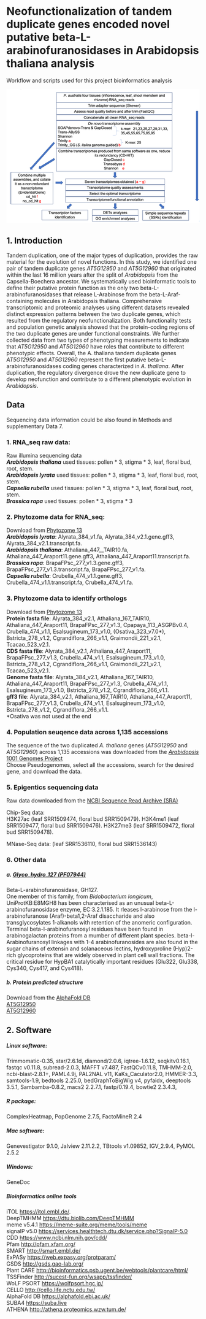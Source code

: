 # Neofunctionalization of tandem duplicate genes encoded novel putative beta-L-arabinofuranosidases in Arabidopsis thaliana analysis
Workflow and scripts used for this project bioinformatics analysis


![](https://github.com/tobytaogla/Phragmites-australis-transcriptome-optimal-assembly/blob/main/Flowchart.png)


## 1. Introduction
Tandem duplication, one of the major types of duplication, provides the raw material for the evolution of novel functions. In this study, we identified one pair of tandem duplicate genes *AT5G12950* and *AT5G12960* that originated within the last 16 million years after the split of *Arabidopsis* from the Capsella-Boechera ancestor. We systematically used bioinformatic tools to define their putative protein function as the only two beta-L-arabinofuranosidases that release L-Arabinose from the beta-L-Araf-containing molecules in Arabidopsis thaliana. Comprehensive transcriptomic and proteomic analyses using different datasets revealed distinct expression patterns between the two duplicate genes, which resulted from the regulatory neofunctionalization. Both functionality tests and population genetic analysis showed that the protein-coding regions of the two duplicate genes are under functional constraints. We further collected data from two types of phenotyping measurements to indicate that *AT5G12950* and *AT5G12960* have roles that contribute to different phenotypic effects. Overall, the A. thaliana tandem duplicate genes *AT5G12950* and *AT5G12960* represent the first putative beta-L-arabinofuranosidases coding genes characterized in *A. thaliana*. After duplication, the regulatory divergence drove the new duplicate gene to develop neofunction and contribute to a different phenotypic evolution in *Arabidopsis*. 


## Data 
Sequencing data information could be also found in Methods and supplementary Data 7.

### 1. RNA_seq raw data:
Raw illumina sequencing data   
***Arabidopsis thaliana*** used tissues: pollen * 3, stigma * 3, leaf, floral bud, root, stem.  
***Arabidopsis lyrata*** used tissues: pollen * 3, stigma * 3, leaf, floral bud, root, stem.  
***Capsella rubella*** used tissues: pollen * 3, stigma * 3, leaf, floral bud, root, stem.  
***Brassica rapa*** used tissues: pollen * 3, stigma * 3
	
### 2. Phytozome data for RNA\_seq: 
Download from [Phytozome 13](https://phytozome-next.jgi.doe.gov/)  
***Arabidopsis lyrata***: Alyrata\_384\_v1.fa, Alyrata_384\_v2.1.gene.gff3,  Alyrata\_384\_v2.1.transcript.fa.    
***Arabidopsis thaliana***: Athaliana\_447\__TAIR10.fa, Athaliana\_447\_Araport11.gene.gff3,  Athaliana\_447\_Araport11.transcript.fa.  
***Brassica rapa***: BrapaFPsc\_277\_v1.3.gene.gff3,  BrapaFPsc\_277\_v1.3.transcript.fa,  BrapaFPsc\_277\_v1.fa.   
***Capsella rubella***: Crubella\_474\_v1.1.gene.gff3,  Crubella\_474\_v1.1.transcript.fa,  Crubella\_474\_v1.fa.

### 3. Phytozome data to identify orthologs
Download from [Phytozome 13](https://phytozome-next.jgi.doe.gov/)  
**Protein fasta file**: Alyrata\_384\_v2.1, Athaliana\_167\_TAIR10, Athaliana\_447\_Araport11, BrapaFPsc\_277\_v1.3, Cpapaya\_113\_ASGPBv0.4, Crubella\_474\_v1.1, Esalsugineum\_173\_v1.0, (Osativa\_323\_v7.0*), Bstricta\_278\_v1.2, Cgrandiflora\_266\_v1.1, Graimondii\_221\_v2.1, Tcacao\_523\_v2.1.  
**CDS fasta file**: Alyrata\_384\_v2.1, Athaliana\_447\_Araport11, BrapaFPsc\_277\_v1.3, Crubella\_474\_v1.1, Esalsugineum\_173\_v1.0, Bstricta\_278\_v1.2, Cgrandiflora\_266\_v1.1, Graimondii\_221\_v2.1, Tcacao\_523\_v2.1.   
**Genome fasta file**: Alyrata\_384\_v2.1, Athaliana\_167\_TAIR10, Athaliana\_447\_Araport11, BrapaFPsc\_277\_v1.3, Crubella\_474\_v1.1, Esalsugineum\_173\_v1.0, Bstricta\_278\_v1.2, Cgrandiflora\_266\_v1.1.  
**gff3 file**: Alyrata\_384\_v2.1, Athaliana\_167\_TAIR10, Athaliana\_447\_Araport11, BrapaFPsc\_277\_v1.3, Crubella\_474\_v1.1, Esalsugineum\_173\_v1.0, Bstricta\_278\_v1.2, Cgrandiflora\_266\_v1.1.   
*Osativa was not used at the end

### 4. Population seuqence data across 1,135 accessions
The sequence of the two duplicated *A. thaliana* genes (*AT5G12950* and *AT5G12960*) across 1,135 accessions was downloaded from the [*Arabidopsis* 1001 Genomes Project](https://1001genomes.org/tools.html)  
Choose Pseudogenomes, select all the accessions, search for the desired gene, and download the data.  

### 5. Epigentics sequencing data
Raw data downloaded from the [NCBI Sequence Read Archive (SRA)](https://www.ncbi.nlm.nih.gov/sra)  

Chip-Seq data:  
H3K27ac  (leaf SRR1509474, floral bud SRR1509479). 
H3K4me1  (leaf SRR1509477, floral bud SRR1509476). 
H3K27me3 (leaf SRR1509472, floral bud SRR1509478).  

MNase-Seq data: (leaf SRR1536110, floral bud SRR1536143)

### 6. Other data
##### a. [Glyco_hydro_127 (PF07944)](https://pfam.xfam.org/family/Glyco_hydro_127#tabview=tab6)  
Beta-L-arabinofuranosidase, GH127.  
One member of this family, from *Bidobacterium longicum*, UniProtKB:E8MGH8 has been characterised as an unusual beta-L-arabinofuranosidase enzyme, EC:3.2.1.185. It rleases l-arabinose from the l-arabinofuranose (Araf)-beta1,2-Araf disaccharide and also transglycosylates 1-alkanols with retention of the anomeric configuration. Terminal beta-l-arabinofuranosyl residues have been found in arabinogalactan proteins from a mumber of different plant species. beta-l-Arabinofuranosyl linkages with 1-4 arabinofuranosides are also found in the sugar chains of extensin and solanaceous lectins, hydroxyproline (Hyp)2-rich glycoproteins that are widely observed in plant cell wall fractions. The critical residue for HypBA1 catalytically important residues (Glu322, Glu338, Cys340, Cys417, and Cys418).

##### b. Protein predicted structure
Download from the [AlphaFold DB](https://alphafold.ebi.ac.uk/)  
[AT5G12950](https://alphafold.ebi.ac.uk/entry/Q9LXU4)  
[AT5G12960](https://alphafold.ebi.ac.uk/entry/Q84W43)  

## 2. Software
##### Linux software:  
Trimmomatic-0.35, star/2.6.1d, diamond/2.0.6, iqtree-1.6.12, seqkitv0.16.1, fastqc v0.11.8, subread-2.0.3, MAFFT v7.487, FastQCv0.11.8, TMHMM-2.0, ncbi-blast-2.8.1+, PAML4.9j, PAL2NAL v11, KaKs_Caculator2.0, HMMER-3.3, samtools-1.9, bedtools 2.25.0, bedGraphToBigWig v4, pyfaidx, deeptools 3.5.1, Sambamba-0.8.2, macs2 2.2.7.1, fastp/0.19.4, bowtie2 2.3.4.3, 

##### R package:  
ComplexHeatmap, PopGenome 2.7.5, FactoMineR 2.4

##### Mac software:   
Genevestigator 9.1.0, Jalview 2.11.2.2, TBtools v1.09852,  IGV_2.9.4, PyMOL 2.5.2

##### Windows:  
GeneDoc

##### Bioinformatics online tools  
iTOL <https://itol.embl.de/>.   
DeepTMHMM <https://dtu.biolib.com/DeepTMHMM>   
meme v5.4.1 <https://meme-suite.org/meme/tools/meme>  
signalP v5.0 <https://services.healthtech.dtu.dk/service.php?SignalP-5.0>  
CDD <https://www.ncbi.nlm.nih.gov/cdd/>  
Pfam <http://pfam.xfam.org/>    
SMART <http://smart.embl.de/>   
ExPASy <https://web.expasy.org/protparam/>   
GSDS <http://gsds.gao-lab.org/>    
Plant CARE <http://bioinformatics.psb.ugent.be/webtools/plantcare/html/>   
TSSFinder <http://sucest-fun.org/wsapp/tssfinder/>  
WoLF PSORT <https://wolfpsort.hgc.jp/>  
CELLO <http://cello.life.nctu.edu.tw/>  
AlphaFold DB <https://alphafold.ebi.ac.uk/>  
SUBA4 <https://suba.live>   
ATHENA <http://athena.proteomics.wzw.tum.de/>
